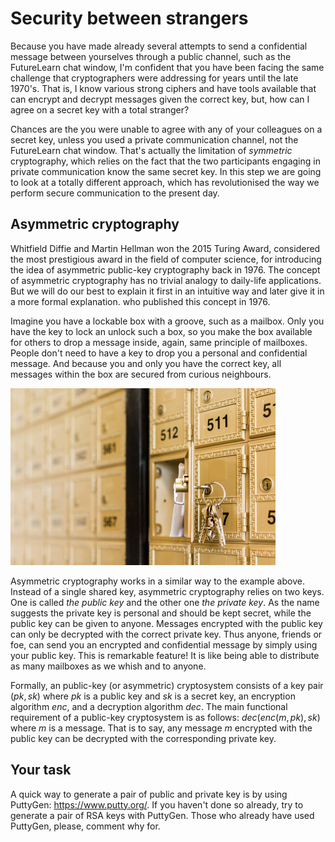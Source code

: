 # Security between strangers

Because you have made already several attempts to send a confidential message between yourselves through a public channel, such as the FutureLearn chat window, I'm confident that you have been facing the same challenge that cryptographers were addressing for years until the late 1970's. That is, I know various strong ciphers and have tools available that can encrypt and decrypt messages given the correct key, but, how can I agree on a secret key with a total stranger?

Chances are the you were unable to agree with any of your colleagues on a secret key, unless you used a private communication channel, not the FutureLearn chat window. That's actually the limitation of *symmetric* cryptography, which relies on the fact that the two participants engaging in private communication know the same secret key. In this step we are going to look at a totally different approach, which has revolutionised the way we perform secure communication to the present day. 

## Asymmetric cryptography 

Whitfield Diffie and Martin Hellman won the 2015 Turing Award, considered the most prestigious award in the field of computer science, for introducing the idea of asymmetric public-key cryptography back in 1976. The concept of asymmetric cryptography has no trivial analogy to daily-life applications. But we will do our best to explain it first in an intuitive way and later give it in a more formal explanation. 
who published this concept in 1976. 


Imagine you have a lockable box with a groove, such as a mailbox. Only you have the key to lock an unlock such a box, so you make the box available for others to drop a message inside, again, same principle of mailboxes. People don't need to have a key to drop you a personal and confidential message. And because you and only you have the correct key, all messages within the box are secured from curious neighbours. 

![GitHub Logo](./images/mailbox-keys.jpg)
<!--- (source: http://en.kryptotel.net/encryption.html) -->

Asymmetric cryptography works in a similar way to the example above. Instead of a single shared key, asymmetric cryptography relies on two keys. One is called *the public key* and the other one *the private key*. As the name suggests the private key is personal and should be kept secret, while the public key can be given to anyone. Messages encrypted with the public key can only be decrypted with the correct private key. Thus anyone, friends or foe, can send you an encrypted and confidential message by simply using your public key. This is remarkable feature! It is like being able to distribute as many mailboxes as we whish and to anyone.

Formally, an public-key (or asymmetric) cryptosystem consists of a key pair $(pk, sk)$ where $pk$ is a public key and $sk$ is a secret key, an encryption algorithm $enc$, and a decryption algorithm $dec$. The main functional requirement of a public-key cryptosystem is as follows: $dec(enc(m, pk), sk)$ where $m$ is a message. That is to say, any message $m$ encrypted with the public key can be decrypted with the corresponding private key. 

## Your task

A quick way to generate a pair of public and private key is by using PuttyGen: https://www.putty.org/. If you haven't done so already, try to generate a pair of RSA keys with PuttyGen. Those who already have used PuttyGen, please, comment why for. 